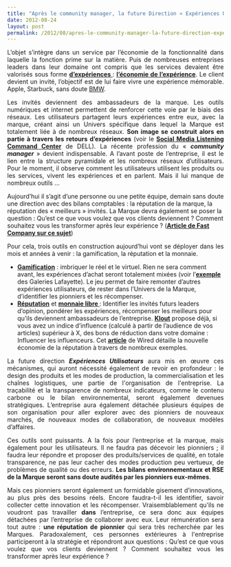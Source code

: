 ```yaml
---
title: "Après le community manager, la future Direction « Expériences Utilisateurs » au cœur de l’entreprise"
date: 2012-08-24
layout: post
permalink: /2012/08/apres-le-community-manager-la-future-direction-experiences-utilisateurs-au-coeur-de-lentreprise.html
---
```


<p style="text-align: justify">L’objet s’intègre dans un service par l’économie de la fonctionnalité dans laquelle la fonction prime sur la matière. Puis de nombreuses entreprises leaders dans leur domaine ont compris que les services devaient être valorisés sous forme <strong><a href="http://www.experience-marketing.fr/les-xperts/experimenter-et-customiser-35/">d’expériences </a></strong>: <strong><a href="/2012/08/apres-lobjet-le-service-puis-lexperience-viendra-ensuite-la-transformation-de-soi-le-citoyen-sera-au.html">l’économie de l’expérience</a></strong>. Le client devient un invité, l’objectif est de lui faire vivre une expérience mémorable. Apple, Starbuck, sans doute <a href="http://www.fastcoexist.com/1680408/bmw-brings-luxury-electric-vehicle-sharing-to-the-us" target="_blank">BMW</a>.</p> <p style="text-align: justify">Les invités deviennent des ambassadeurs de la marque. Les outils numériques et internet permettent de renforcer cette voie par le biais des réseaux. Les utilisateurs partagent leurs expériences entre eux, avec la marque, créant ainsi un Univers spécifique dans lequel la Marque est totalement liée à de nombreux réseaux. <strong>Son image se construit alors en partie à travers les retours d’expériences</strong> (voir le <strong><a href="/2010/12/social-media-listening-command-center.html">Social Media Listening Command Center</a></strong> de DELL). La récente profession du « <strong><em>community manager</em></strong> » devient indispensable. A l’avant poste de l’entreprise, il est le lien entre la structure pyramidale et les nombreux réseaux d’utilisateurs. Pour le moment, il observe comment les utilisateurs utilisent les produits ou les services, vivent les expériences et en parlent. Mais il lui manque de nombreux outils … </p>  <!--more-->  Aujourd’hui il s’agit d’une personne ou une petite équipe, demain sans doute une direction avec des bilans comptables : la réputation de la marque, la réputation des « meilleurs » invités. La Marque devra également se poser la question : Qu’est ce que vous voulez que vos clients deviennent ? Comment souhaitez vous les transformer après leur expérience ? (<strong><a href="http://www.fastcompany.com/3000620/create-true-innovation-consider-who-you-want-your-customers-become">Article de Fast Company sur ce sujet</a></strong>) <p style="text-align: justify">Pour cela, trois outils en construction aujourd’hui vont se déployer dans les mois et années à venir : la gamification, la réputation et la monnaie.</p> <ul> <li><strong><a href="http://www.kesako-le-blog.fr/2012/08/22/pourquoi-la-gamification-ne-fonctionne-pas/">Gamification</a></strong> : imbriquer le réel et le virtuel. Rien ne sera comment avant, les expériences d’achat seront totalement mixées (voir l’<strong><a href="http://www.lsa-conso.fr/les-galeries-lafayette-vont-digitaliser-haussmann,129449">exemple</a></strong> des Galeries Lafayette). Le jeu permet de faire remonter d’autres expériences utilisateurs, de rester dans l’Univers de la Marque, d’identifier les pionniers et les récompenser.</li> <li><strong><a href="http://www.wired.co.uk/magazine/archive/2012/09/features/welcome-to-the-new-reputation-economy?page=all">Réputation</a></strong> et <strong><a href="http://www.lesechos.fr/entreprises-secteurs/finance-marches/actu/0202117661586-la-monnaie-virtuelle-cree-de-nouveaux-systemes-d-echange-354557.php">monnaie libre </a></strong>: Identifier les invités futurs leaders d’opinion, pondérer les expériences, récompenser les meilleurs pour qu’ils deviennent ambassadeurs de l’entreprise. <strong><a href="http://klout.com/home">Klout</a></strong> propose déjà, si vous avez un indice d’influence (calculé à partir de l’audience de vos articles) supérieur à X, des bons de réduction dans votre domaine : Influencer les influenceurs. Cet <strong><a href="http://www.wired.co.uk/magazine/archive/2012/09/features/welcome-to-the-new-reputation-economy?page=all">article</a></strong> de Wired détaille la nouvelle économie de la réputation à travers de nombreux exemples. </li> </ul> <p style="text-align: justify">La future direction <strong><em>Expériences Utilisateurs</em></strong> aura mis en œuvre ces mécanismes, qui auront nécessité également de revoir en profondeur : le design des produits et les modes de production, la commercialisation et les chaînes logistiques, une partie de l'organisation de l'entreprise. La traçabilité et la transparence de nombreux indicateurs, comme le contenu carbone ou le bilan environnemental, seront également devenues stratégiques. L’entreprise aura également détachée plusieurs équipes de son organisation pour aller explorer avec des pionniers de nouveaux marchés, de nouveaux modes de collaboration, de nouveaux modèles d’affaires.</p> <p style="text-align: justify">Ces outils sont puissants. A la fois pour l’entreprise et la marque, mais également pour les utilisateurs. Il ne faudra pas décevoir les pionniers ; il faudra leur répondre et proposer des produits/services de qualité, en totale transparence, ne pas leur cacher des modes production peu vertueux, de problèmes de qualité ou des erreurs. <strong>Les bilans environnementaux et RSE de la Marque seront sans doute audités par les pionniers eux-mêmes</strong>.</p> <p style="text-align: justify">Mais ces pionniers seront également un formidable gisement d’innovations, au plus près des besoins réels. Encore faudra-t-il les identifier, savoir collecter cette innovation et les récompenser. Vraisemblablement qu’ils ne voudront pas travailler <strong>dans</strong> l’entreprise, ce sera donc aux équipes détachées par l’entreprise de collaborer avec eux. Leur rémunération sera tout autre : <strong>une réputation de pionnier</strong> qui sera très recherchée par les Marques. Paradoxalement, ces personnes extérieures à l'entreprise participeront à la stratégie et répondront aux questions : Qu’est ce que vous voulez que vos clients deviennent ? Comment souhaitez vous les transformer après leur expérience ?</p>